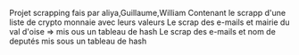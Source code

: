 Projet scrapping fais par aliya,Guillaume,William 
Contenant le scrapp d'une liste de crypto monnaie avec leurs valeurs
Le scrap des e-mails et mairie du val d'oise => mis ous un tableau de hash
Le scrap des e-mails et nom de deputés mis sous un tableau de hash
